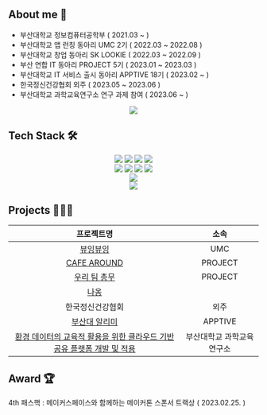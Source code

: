 ## About me 🐨
- 부산대학교 정보컴퓨터공학부 ( 2021.03 ~ )
- 부산대학교 앱 런칭 동아리 UMC 2기 ( 2022.03 ~ 2022.08 )   
- 부산대학교 창업 동아리 SK LOOKIE ( 2022.03 ~ 2022.09 )
- 부산 연합 IT 동아리 PROJECT 5기 ( 2023.01 ~ 2023.03 )
- 부산대학교 IT 서비스 출시 동아리 APPTIVE 18기 ( 2023.02 ~ )
- 한국정신건강협회 외주 ( 2023.05 ~ 2023.06 )
- 부산대학교 과학교육연구소 연구 과제 참여 ( 2023.06 ~ )
<div align="center">
    <a href="https://www.instagram.com/_zixxu__/">
		<img src="https://img.shields.io/badge/Instagram-E4405F?style=flat-square&logo=Instagram&logoColor=white" />
	</a>
</div>

## Tech Stack 🛠️
<div align="center">
	<img src="https://img.shields.io/badge/Python-3776AB?style=flat-square&logo=Python&logoColor=white"> <img src="https://img.shields.io/badge/C-A8B9CC?style=flat-square&logo=C&logoColor=white"> <img src="https://img.shields.io/badge/C++-00599C?style=flat-square&logo=C%2B%2B&logoColor=white"> <img src="https://img.shields.io/badge/Java-007396?style=flat-square&logo=Conda-Forge&logoColor=white"><br>
	<img src="https://img.shields.io/badge/JavaScript-F7DF1E?style=flat-square&logo=JavaScript&logoColor=white"> <img src="https://img.shields.io/badge/React-61DAFB?style=flat-square&logo=React&logoColor=white"> <img src="https://img.shields.io/badge/Typescript-3178C6?style=flat-square&logo=Typescript&logoColor=white"> <img src="https://img.shields.io/badge/Sass-CC6699?style=flat-square&logo=Sass&logoColor=white"><br>
	<img src="https://img.shields.io/badge/Kotlin-7F52FF?style=flat-square&logo=Kotlin&logoColor=white"><br>
	<img src="https://img.shields.io/badge/Firebase-FFCA28?style=flat-square&logo=Firebase&logoColor=white">
</div>

## Projects 👩🏻‍💻
|프로젝트명|소속|
|:-:|:-:|
|[뷰잉뷰잉](https://github.com/viewingviewing/front-end-codes)|UMC|
|[CAFE AROUND](https://github.com/dlwltn0430/cafe-around-frontend)|PROJECT|
|[우리 팀 총무](https://github.com/dlwltn0430/dutchpay-calculator)|PROJECT|
|[나옹](https://github.com/dlwltn0430/Naong)|
|한국정신건강협회|외주|
|[부산대 알리미](https://github.com/ApptiveDev/apptive-18th-team4-frontend)|APPTIVE|
|[환경 데이터의 교육적 활용을 위한 클라우드 기반 공유 플랫폼 개발 및 적용](https://github.com/EnvEduPNU/EnvEdu_Front)|부산대학교 과학교육연구소|

## Award 🏆
4th 패스핵 : 메이커스페이스와 함께하는 메이커톤 스폰서 트랙상 ( 2023.02.25. )

